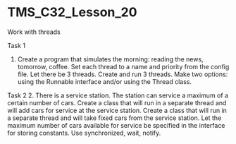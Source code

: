 # TMS_C32_Lesson_20
Work with threads

Task 1
1. Create a program that simulates the morning: reading the news, tomorrow, coffee.
Set each thread to a name and priority from the config file.
Let there be 3 threads.
Create and run 3 threads.
Make two options: using the Runnable interface and/or using the Thread class.

Task 2
2. There is a service station. The station can service a maximum of a certain number of cars.
Create a class that will run in a separate thread and will add cars for service at the service station.
Create a class that will run in a separate thread and will take fixed cars from the service station.
Let the maximum number of cars available for service be specified in the interface for storing constants.
Use synchronized, wait, notify.

